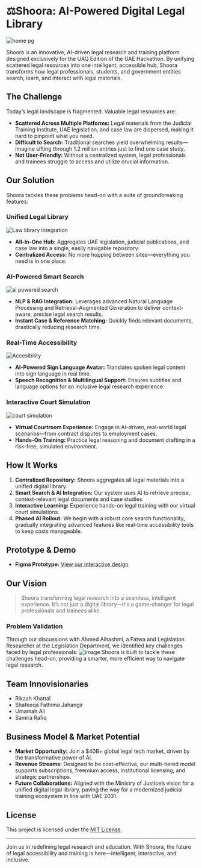 # ⚖️Shoora: AI-Powered Digital Legal Library
![home pg ](https://github.com/user-attachments/assets/ac75539c-028e-4b21-a146-721fbd23a587)

Shoora is an innovative, AI-driven legal research and training platform designed exclusively for the UAQ Edition of the UAE Hackathon. By unifying scattered legal resources into one intelligent, accessible hub, Shoora transforms how legal professionals, students, and government entities search, learn, and interact with legal materials.

## The Challenge

Today’s legal landscape is fragmented. Valuable legal resources are:
- **Scattered Across Multiple Platforms:** Legal materials from the Judicial Training Institute, UAE legislation, and case law are dispersed, making it hard to pinpoint what you need.
- **Difficult to Search:** Traditional searches yield overwhelming results—imagine sifting through 1.2 million entries just to find one case study.
- **Not User-Friendly:** Without a centralized system, legal professionals and trainees struggle to access and utilize crucial information.

## Our Solution

Shoora tackles these problems head-on with a suite of groundbreaking features:

### Unified Legal Library
![Law library integration](https://github.com/user-attachments/assets/557f737a-7bc2-4cd0-ae26-a549706fb5c6)
- **All-In-One Hub:** Aggregates UAE legislation, judicial publications, and case law into a single, easily navigable repository.
- **Centralized Access:** No more hopping between sites—everything you need is in one place.

### AI-Powered Smart Search
![ai powered search](https://github.com/user-attachments/assets/9b35c774-1922-42ad-9dc2-2435d795ebbb)
- **NLP & RAG Integration:** Leverages advanced Natural Language Processing and Retrieval-Augmented Generation to deliver context-aware, precise legal search results.
- **Instant Case & Reference Matching:** Quickly finds relevant documents, drastically reducing research time.

### Real-Time Accessibility
![Accesibility](https://github.com/user-attachments/assets/5a564853-c55f-4766-b5b3-4fdfe4d02ae4)
- **AI-Powered Sign Language Avatar:** Translates spoken legal content into sign language in real time.
- **Speech Recognition & Multilingual Support:** Ensures subtitles and language options for an inclusive legal research experience.

### Interactive Court Simulation
![court simulation ](https://github.com/user-attachments/assets/54a4a1af-f094-4d5b-8170-da3a6ea1d91d)
- **Virtual Courtroom Experience:** Engage in AI-driven, real-world legal scenarios—from contract disputes to employment cases.
- **Hands-On Training:** Practice legal reasoning and document drafting in a risk-free, simulated environment.

## How It Works

1. **Centralized Repository:** Shoora aggregates all legal materials into a unified digital library.
2. **Smart Search & AI Integration:** Our system uses AI to retrieve precise, context-relevant legal documents and case studies.
3. **Interactive Learning:** Experience hands-on legal training with our virtual court simulations.
4. **Phased AI Rollout:** We begin with a robust core search functionality, gradually integrating advanced features like real-time accessibility tools to keep costs manageable.

## Prototype & Demo

- **Figma Prototype:** [View our interactive design](https://www.figma.com/design/tFnT28BMjpsPbvbOroa5st/UAE-Hackathon?node-id=0-1&t=0q3roNQOnZ06qXhm-1)

## Our Vision 

> Shoora transforming legal research into a seamless, intelligent experience. It’s not just a digital library—it's a game-changer for legal professionals and trainees alike.

### Problem Validation
Through our discussions with Ahmed Alhashmi, a Fatwa and Legislation Researcher at the Legislation Department, we identified key challenges faced by legal professionals:
![image](https://github.com/user-attachments/assets/4a4a1752-8210-4ebc-b76d-0df0e13fe6b7)
Shoora is built to tackle these challenges head-on, providing a smarter, more efficient way to navigate legal research.

## Team Innovisionaries

- Rikzah Khattal
- Shafeeqa Fathima Jahangir
- Umamah Ali
- Samira Rafiq

## Business Model & Market Potential

- **Market Opportunity:** Join a $40B+ global legal tech market, driven by the transformative power of AI.
- **Revenue Streams:** Designed to be cost-effective, our multi-tiered model supports subscriptions, freemium access, institutional licensing, and strategic partnerships.
- **Future Collaborations:** Aligned with the Ministry of Justice’s vision for a unified digital legal library, paving the way for a modernized judicial training ecosystem in line with UAE 2031.

## License

This project is licensed under the [MIT License](LICENSE).

---

Join us in redefining legal research and education. With Shoora, the future of legal accessibility and training is here—intelligent, interactive, and inclusive.

